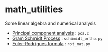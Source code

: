# math_utilities
Some linear algebra and numerical analysis

- [Principal component analysis](https://en.wikipedia.org/wiki/Principal_component_analysis) : `pca.c`
- [Gram Schmidt Process](https://en.wikipedia.org/wiki/Gram–Schmidt_process) : `schimidt_ortho.py`
- [Euler–Rodrigues formula](https://en.wikipedia.org/wiki/Euler–Rodrigues_formula) : `rot_mat.py`
